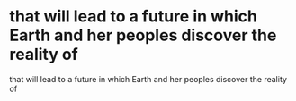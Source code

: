 # that will lead to a future in which Earth and her peoples discover the reality of

that will lead to a future in which Earth and her peoples discover the reality of